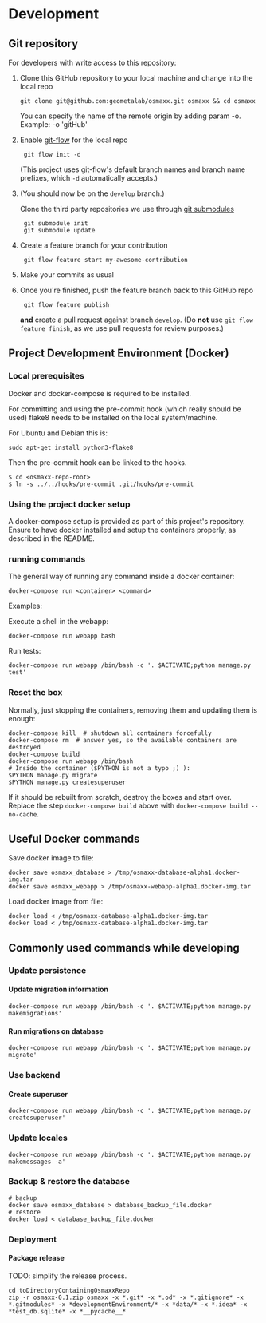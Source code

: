 # Development

## Git repository

For developers with write access to this repository:

1. Clone this GitHub repository to your local machine and change into the local repo
	```shell
    git clone git@github.com:geometalab/osmaxx.git osmaxx && cd osmaxx
    ```
    You can specify the name of the remote origin by adding param -o. Example: -o 'gitHub' 
    
2. Enable [git-flow](https://github.com/nvie/gitflow) for the local repo

	    git flow init -d
	    
	(This project uses git-flow's default branch names and branch name prefixes, which `-d` automatically accepts.)
3. (You should now be on the `develop` branch.)

	Clone the third party repositories we use through [git submodules](http://www.git-scm.com/book/en/v2/Git-Tools-Submodules)

	    git submodule init
	    git submodule update
	    
4. Create a feature branch for your contribution

	    git flow feature start my-awesome-contribution
	    
5. Make your commits as usual
6. Once you're finished, push the feature branch back to this GitHub repo

	    git flow feature publish
	    
	**and** create a pull request against branch `develop`. 
	(Do **not** use `git flow feature finish`, as we use pull requests for review purposes.)

## Project Development Environment (Docker)

### Local prerequisites

Docker and docker-compose is required to be installed.

For committing and using the pre-commit hook (which really should be used) flake8 needs to be installed on
the local system/machine.

For Ubuntu and Debian this is:

`sudo apt-get install python3-flake8`

Then the pre-commit hook can be linked to the hooks.

```
$ cd <osmaxx-repo-root>
$ ln -s ../../hooks/pre-commit .git/hooks/pre-commit
```

### Using the project docker setup

A docker-compose setup is provided as part of this project's repository. Ensure to have docker installed
and setup the containers properly, as described in the README.

### running commands

The general way of running any command inside a docker container:

```shell
docker-compose run <container> <command>
```

Examples:

Execute a shell in the webapp:

```shell
docker-compose run webapp bash
```
Run tests:

`docker-compose run webapp /bin/bash -c '. $ACTIVATE;python manage.py test'`

### Reset the box

Normally, just stopping the containers, removing them and updating them is enough:

```shell
docker-compose kill  # shutdown all containers forcefully
docker-compose rm  # answer yes, so the available containers are destroyed
docker-compose build
docker-compose run webapp /bin/bash
# Inside the container ($PYTHON is not a typo ;) ):
$PYTHON manage.py migrate
$PYTHON manage.py createsuperuser
```

If it should be rebuilt from scratch, destroy the boxes and start over. 
Replace the step `docker-compose build` above with `docker-compose build --no-cache`.

## Useful Docker commands

Save docker image to file:
```shell
docker save osmaxx_database > /tmp/osmaxx-database-alpha1.docker-img.tar
docker save osmaxx_webapp > /tmp/osmaxx-webapp-alpha1.docker-img.tar
```

Load docker image from file:
```shell
docker load < /tmp/osmaxx-database-alpha1.docker-img.tar
docker load < /tmp/osmaxx-database-alpha1.docker-img.tar
```

## Commonly used commands while developing

### Update persistence

#### Update migration information

```shell
docker-compose run webapp /bin/bash -c '. $ACTIVATE;python manage.py makemigrations'
```

#### Run migrations on database
```shell
docker-compose run webapp /bin/bash -c '. $ACTIVATE;python manage.py migrate'
```


### Use backend

#### Create superuser

```shell
docker-compose run webapp /bin/bash -c '. $ACTIVATE;python manage.py createsuperuser'
```

### Update locales

```shell
docker-compose run webapp /bin/bash -c '. $ACTIVATE;python manage.py makemessages -a'
```


### Backup & restore the database
```shell
# backup
docker save osmaxx_database > database_backup_file.docker
# restore
docker load < database_backup_file.docker
```


### Deployment

#### Package release

TODO: simplify the release process.

```shell
cd toDirectoryContainingOsmaxxRepo
zip -r osmaxx-0.1.zip osmaxx -x *.git* -x *.od* -x *.gitignore* -x *.gitmodules* -x *developmentEnvironment/* -x *data/* -x *.idea* -x *test_db.sqlite* -x *__pycache__*
```
